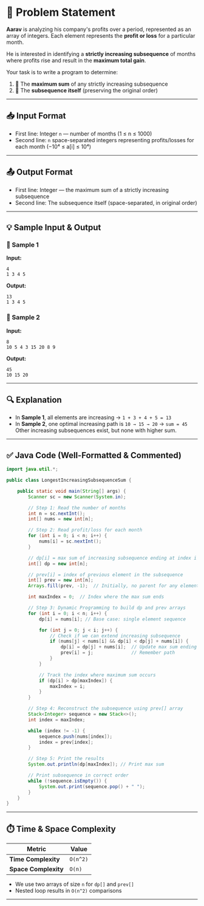 # 📄 Problem Statement

**Aarav** is analyzing his company's profits over a period, represented as an array of integers. Each element represents the **profit or loss** for a particular month.

He is interested in identifying a **strictly increasing subsequence** of months where profits rise and result in the **maximum total gain**.

Your task is to write a program to determine:

1. 🔸 The **maximum sum** of any strictly increasing subsequence
2. 🔸 The **subsequence itself** (preserving the original order)

---

## 📥 Input Format

* First line: Integer `n` — number of months (1 ≤ n ≤ 1000)
* Second line: `n` space-separated integers representing profits/losses for each month (−10⁴ ≤ a\[i] ≤ 10⁴)

---

## 📤 Output Format

* First line: Integer — the maximum sum of a strictly increasing subsequence
* Second line: The subsequence itself (space-separated, in original order)

---

## 💡 Sample Input & Output

### 🔹 Sample 1

**Input:**

```
4
1 3 4 5
```

**Output:**

```
13
1 3 4 5
```

### 🔹 Sample 2

**Input:**

```
8
10 5 4 3 15 20 8 9
```

**Output:**

```
45
10 15 20
```

---

## 🔍 Explanation

* In **Sample 1**, all elements are increasing → `1 + 3 + 4 + 5 = 13`
* In **Sample 2**, one optimal increasing path is `10 → 15 → 20` → `sum = 45`
  Other increasing subsequences exist, but none with higher sum.

---

## ✅ Java Code (Well-Formatted & Commented)

```java
import java.util.*;

public class LongestIncreasingSubsequenceSum {

    public static void main(String[] args) {
        Scanner sc = new Scanner(System.in);

        // Step 1: Read the number of months
        int n = sc.nextInt();
        int[] nums = new int[n];

        // Step 2: Read profit/loss for each month
        for (int i = 0; i < n; i++) {
            nums[i] = sc.nextInt();
        }

        // dp[i] = max sum of increasing subsequence ending at index i
        int[] dp = new int[n];

        // prev[i] = index of previous element in the subsequence
        int[] prev = new int[n];
        Arrays.fill(prev, -1);  // Initially, no parent for any element

        int maxIndex = 0;  // Index where the max sum ends

        // Step 3: Dynamic Programming to build dp and prev arrays
        for (int i = 0; i < n; i++) {
            dp[i] = nums[i]; // Base case: single element sequence

            for (int j = 0; j < i; j++) {
                // Check if we can extend increasing subsequence
                if (nums[j] < nums[i] && dp[i] < dp[j] + nums[i]) {
                    dp[i] = dp[j] + nums[i];  // Update max sum ending at i
                    prev[i] = j;              // Remember path
                }
            }

            // Track the index where maximum sum occurs
            if (dp[i] > dp[maxIndex]) {
                maxIndex = i;
            }
        }

        // Step 4: Reconstruct the subsequence using prev[] array
        Stack<Integer> sequence = new Stack<>();
        int index = maxIndex;

        while (index != -1) {
            sequence.push(nums[index]);
            index = prev[index];
        }

        // Step 5: Print the results
        System.out.println(dp[maxIndex]); // Print max sum

        // Print subsequence in correct order
        while (!sequence.isEmpty()) {
            System.out.print(sequence.pop() + " ");
        }
    }
}
```

---

## ⏱️ Time & Space Complexity

| Metric               | Value    |
| -------------------- | -------- |
| **Time Complexity**  | `O(n^2)` |
| **Space Complexity** | `O(n)`   |

* We use two arrays of size `n` for `dp[]` and `prev[]`
* Nested loop results in `O(n^2)` comparisons

---
